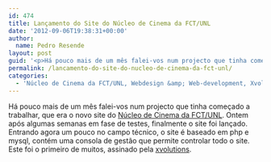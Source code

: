 ```yaml
---
id: 474
title: Lançamento do Site do Núcleo de Cinema da FCT/UNL
date: '2012-09-06T19:38:31+00:00'
author: 
  name: Pedro Resende
layout: post
guid: '<p>Há pouco mais de um mês falei-vos num projecto que tinha começado a trabalhar, que era o novo site do <a href="http://cinema.fct.unl.pt/" target="_blank">Núcleo de Cinema da FCT/UNL</a>. Ontem após algumas semanas em fase de testes, finalmente o site f'
permalink: /lancamento-do-site-do-nucleo-de-cinema-da-fct-unl/
categories:
  - 'Núcleo de Cinema da FCT/UNL, Webdesign &amp; Web-development, Xvolutions, FCT/UNL, Núcleo de Cinema'
---
```

Há pouco mais de um mês falei-vos num projecto que tinha começado a trabalhar, que era o novo site do <a href="http://cinema.fct.unl.pt/" target="_blank">Núcleo de Cinema da FCT/UNL</a>. Ontem após algumas semanas em fase de testes, finalmente o site foi lançado. Entrando agora um pouco no campo técnico, o site é baseado em php e mysql, contém uma consola de gestão que permite controlar todo o site. Este foi o primeiro de muitos, assinado pela <a href="http://www.xvolutions.com/" target="_blank">xvolutions</a>.